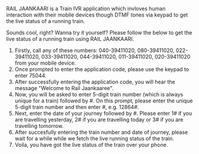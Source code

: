 RAIL JAANKAARI is a Train IVR application which invloves human interaction with their mobile devices though DTMF tones via keypad to get the live status of a running train.

Sounds cool, right? Wanna try it yourself? Please follow the below to get the live status of a running train using RAIL JAANKAARI.

1. Firstly, call any of these numbers: 040-39411020, 080-39411020, 022-39411020, 033-39411020, 044-39411020, 011-39411020, 020-39411020 from your mobile device.
2. Once prompted to enter the application code, please use the keypad to enter 75044.
3. After successfully entering the application code, you will hear the message "Welcome to Rail Jaankaaree".
4. Now, you will be asked to enter 5-digit train number (which is always unique for a train) followed by #. On this prompt, please enter the unique 5-digit train number and then enter #, e.g. 12864#.
5. Next, enter the date of your journey followed by #. Please enter 1# if you are travelling yesterday, 2# if you are travelling today or 3# if you are travelling tomorrow.
6. After succesfully entering the train number and date of journey, please wait for a while while we fetch the live running status of the train.
7. Voila, you have got the live status of the train over your phone.
